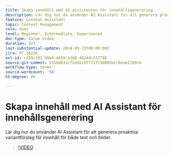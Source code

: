 ```yaml
---
title: Skapa innehåll med AI-assistenten för innehållsgenerering
description: Lär dig hur du använder AI Assistant för att generera proaktiva variantförslag för innehåll för både text och bilder.
feature: Content Assistant
topic: Content Management
role: User
level: Beginner, Intermediate, Experienced
doc-type: Value Video
duration: 323
last-substantial-update: 2024-09-23T00:00:00Z
jira: KT-16226
exl-id: cd14c201-58a4-4459-a368-4024dc337798
source-git-commit: 515bb83acf2e9a19f771f736805bcc8ea62108cb
workflow-type: tm+mt
source-wordcount: '56'
ht-degree: 0%

---
```


# Skapa innehåll med AI Assistant för innehållsgenerering

Lär dig hur du använder AI Assistant för att generera proaktiva variantförslag för innehåll för både text och bilder.

>[!VIDEO](https://video.tv.adobe.com/v/3434639/?learn=on&captions=swe)

